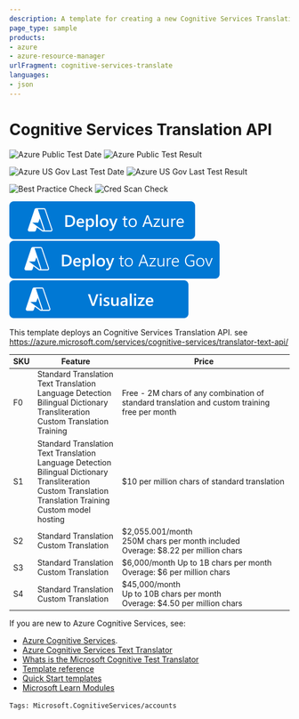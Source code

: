 ```yaml
---
description: A template for creating a new Cognitive Services Translation API
page_type: sample
products:
- azure
- azure-resource-manager
urlFragment: cognitive-services-translate
languages:
- json
---
```

# Cognitive Services Translation API

![Azure Public Test Date](https://azurequickstartsservice.blob.core.windows.net/badges/quickstarts/microsoft.cognitiveservices/cognitive-services-translate/PublicLastTestDate.svg)
![Azure Public Test Result](https://azurequickstartsservice.blob.core.windows.net/badges/quickstarts/microsoft.cognitiveservices/cognitive-services-translate/PublicDeployment.svg)

![Azure US Gov Last Test Date](https://azurequickstartsservice.blob.core.windows.net/badges/quickstarts/microsoft.cognitiveservices/cognitive-services-translate/FairfaxLastTestDate.svg)
![Azure US Gov Last Test Result](https://azurequickstartsservice.blob.core.windows.net/badges/quickstarts/microsoft.cognitiveservices/cognitive-services-translate/FairfaxDeployment.svg)

![Best Practice Check](https://azurequickstartsservice.blob.core.windows.net/badges/quickstarts/microsoft.cognitiveservices/cognitive-services-translate/BestPracticeResult.svg)
![Cred Scan Check](https://azurequickstartsservice.blob.core.windows.net/badges/quickstarts/microsoft.cognitiveservices/cognitive-services-translate/CredScanResult.svg)

[![Deploy To Azure](https://raw.githubusercontent.com/Azure/azure-quickstart-templates/master/1-CONTRIBUTION-GUIDE/images/deploytoazure.svg?sanitize=true)](https://portal.azure.com/#create/Microsoft.Template/uri/https%3A%2F%2Fraw.githubusercontent.com%2FAzure%2Fazure-quickstart-templates%2Fmaster%2Fquickstarts%2Fmicrosoft.cognitiveservices%2Fcognitive-services-translate%2Fazuredeploy.json)
[![Deploy To Azure US Gov](https://raw.githubusercontent.com/Azure/azure-quickstart-templates/master/1-CONTRIBUTION-GUIDE/images/deploytoazuregov.svg?sanitize=true)](https://portal.azure.us/#create/Microsoft.Template/uri/https%3A%2F%2Fraw.githubusercontent.com%2FAzure%2Fazure-quickstart-templates%2Fmaster%2Fquickstarts%2Fmicrosoft.cognitiveservices%2Fcognitive-services-translate%2Fazuredeploy.json)
[![Visualize](https://raw.githubusercontent.com/Azure/azure-quickstart-templates/master/1-CONTRIBUTION-GUIDE/images/visualizebutton.svg?sanitize=true)](http://armviz.io/#/?load=https%3A%2F%2Fraw.githubusercontent.com%2FAzure%2Fazure-quickstart-templates%2Fmaster%2Fquickstarts%2Fmicrosoft.cognitiveservices%2Fcognitive-services-translate%2Fazuredeploy.json)

This template deploys an Cognitive Services Translation API. see  https://azure.microsoft.com/services/cognitive-services/translator-text-api/

| SKU  | Feature                                                      | Price                                                        |
| ---- | ------------------------------------------------------------ | ------------------------------------------------------------ |
| F0   | Standard Translation  <br />Text Translation <br />Language Detection <br />Bilingual Dictionary Transliteration <br />Custom Translation Training | Free - 2M chars of any combination of standard translation and custom training free per month |
| S1   | Standard Translation  <br />Text Translation <br />Language Detection <br />Bilingual Dictionary Transliteration<br />Custom Translation  <br />Translation Training <br />Custom model hosting | $10 per million chars of standard translation                |
| S2   | Standard Translation <br />Custom Translation                | $2,055.001/month<br/>250M chars per month included<br/>Overage: $8.22 per million chars |
| S3   | Standard Translation <br />Custom Translation                | $6,000/month Up to 1B chars per month Overage: $6 per million chars |
| S4   | Standard Translation <br />Custom Translation                | $45,000/month<br/>Up to 10B chars per month<br/>Overage: $4.50 per million chars |

If you are new to Azure Cognitive Services, see:

- [Azure Cognitive Services](https://azure.microsoft.com/services/cognitive-services/).
- [Azure Cognitive Services Text Translator](https://azure.microsoft.com/services/cognitive-services/translator-text-api/)
- [Whats is the Microsoft Cognitive Test Translator](https://docs.microsoft.com/azure/cognitive-services/Translator/translator-info-overview)
- [Template reference](https://azure.microsoft.com/resources/templates/?referenceType=Microsoft.Cognitiveservices)
- [Quick Start templates](https://azure.microsoft.com/resources/templates/?resourceType=Microsoft.Cognitiveservices)
- [Microsoft Learn Modules](https://docs.microsoft.com/learn/browse/?products=azure&term=cognitive)

`Tags: Microsoft.CognitiveServices/accounts`
